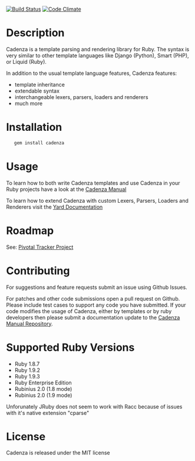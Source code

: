 [![Build Status](https://secure.travis-ci.org/whoward/cadenza.png?branch=master)](http://travis-ci.org/whoward/cadenza)
[![Code Climate](https://codeclimate.com/badge.png)](https://codeclimate.com/github/whoward/cadenza)

# Description

Cadenza is a template parsing and rendering library for Ruby.  The syntax is very
similar to other template languages like Django (Python), Smart (PHP), or Liquid (Ruby).

In addition to the usual template language features, Cadenza features:

- template inheritance
- extendable syntax
- interchangeable lexers, parsers, loaders and renderers
- much more

# Installation

```bash
   gem install cadenza
```

# Usage

To learn how to both write Cadenza templates and use Cadenza in your Ruby 
projects have a look at the [Cadenza Manual](http://cadenza-manual.heroku.com/)

To learn how to extend Cadenza with custom Lexers, Parsers, Loaders and Renderers
visit the [Yard Documentation](http://rubydoc.info/github/whoward/Cadenza/)

# Roadmap

See: [Pivotal Tracker Project](https://www.pivotaltracker.com/projects/211737)

# Contributing

For suggestions and feature requests submit an issue using Github Issues.

For patches and other code submissions open a pull request on Github. Please 
include test cases to support any code you have submitted.  If your code modifies
the usage of Cadenza, either by templates or by ruby developers then please
submit a documentation update to the [Cadenza Manual Repository](http://github.com/whoward/cadenza-manual).

# Supported Ruby Versions

- Ruby 1.8.7
- Ruby 1.9.2
- Ruby 1.9.3
- Ruby Enterprise Edition
- Rubinius 2.0 (1.8 mode)
- Rubinius 2.0 (1.9 mode)

Unforunately JRuby does not seem to work with Racc because of issues with it's native extension "cparse"

# License

Cadenza is released under the MIT license
